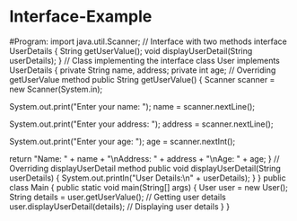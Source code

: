 # Interface-Example
#Program:
import java.util.Scanner;
// Interface with two methods
interface UserDetails {
 String getUserValue();
 void displayUserDetail(String userDetails);
}
// Class implementing the interface
class User implements UserDetails {
 private String name, address;
 private int age;
 // Overriding getUserValue method
 public String getUserValue() {
 Scanner scanner = new Scanner(System.in);

 System.out.print("Enter your name: ");
 name = scanner.nextLine();

 System.out.print("Enter your address: ");
 address = scanner.nextLine();

 System.out.print("Enter your age: ");
 age = scanner.nextInt();

 return "Name: " + name + "\nAddress: " + address + "\nAge: " + age;
 }
 // Overriding displayUserDetail method
 public void displayUserDetail(String userDetails) {
 System.out.println("User Details:\n" + userDetails);
 }
}
public class Main {
 public static void main(String[] args) {
 User user = new User();
 String details = user.getUserValue(); // Getting user details
 user.displayUserDetail(details); // Displaying user details
 }
}
